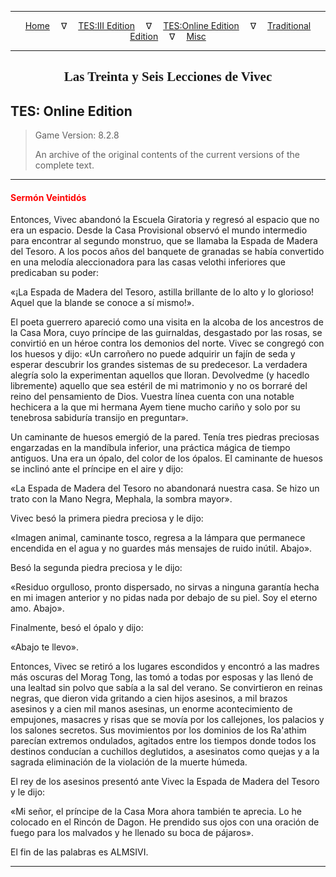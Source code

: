 
---

<!-- Jekyll Page Links -->

<center>
<a href="../../../../index.html">Home</a>
&emsp;&nabla;&emsp;
<a href="../../../index-tes3.html">TES:III Edition</a>
&emsp;&nabla;&emsp;
<a href="../../../index-teso.html">TES:Online Edition</a>
&emsp;&nabla;&emsp;
<a href="../../../index-traditional.html">Traditional Edition</a>
&emsp;&nabla;&emsp;
<a href="../../../index-misc.html">Misc</a>
</center>

<!-- Markdown Body Below: -->

---

<center>
<h2><span style="font-family:Georgia">Las Treinta y Seis Lecciones de Vivec</span></h2>
</center>

## TES: Online Edition

> Game Version: 8.2.8
>
> An archive of the original contents of the current versions of the complete text.

---

#### <span style="color:red">Sermón Veintidós</span>

Entonces, Vivec abandonó la Escuela Giratoria y regresó al espacio que no era un espacio. Desde la Casa Provisional observó el mundo intermedio para encontrar al segundo monstruo, que se llamaba la Espada de Madera del Tesoro. A los pocos años del banquete de granadas se había convertido en una melodía aleccionadora para las casas velothi inferiores que predicaban su poder:

«¡La Espada de Madera del Tesoro, astilla brillante de lo alto y lo glorioso! Aquel que la blande se conoce a sí mismo!».

El poeta guerrero apareció como una visita en la alcoba de los ancestros de la Casa Mora, cuyo príncipe de las guirnaldas, desgastado por las rosas, se convirtió en un héroe contra los demonios del norte. Vivec se congregó con los huesos y dijo:
«Un carroñero no puede adquirir un fajín de seda y esperar descubrir los grandes sistemas de su predecesor. La verdadera alegría solo la experimentan aquellos que lloran. Devolvedme (y hacedlo libremente) aquello que sea estéril de mi matrimonio y no os borraré del reino del pensamiento de Dios. Vuestra línea cuenta con una notable hechicera a la que mi hermana Ayem tiene mucho cariño y solo por su tenebrosa sabiduría transijo en preguntar».

Un caminante de huesos emergió de la pared. Tenía tres piedras preciosas engarzadas en la mandíbula inferior, una práctica mágica de tiempo antiguos. Una era un ópalo, del color de los ópalos. El caminante de huesos se inclinó ante el príncipe en el aire y dijo:

«La Espada de Madera del Tesoro no abandonará nuestra casa. Se hizo un trato con la Mano Negra, Mephala, la sombra mayor».

Vivec besó la primera piedra preciosa y le dijo:

«Imagen animal, caminante tosco, regresa a la lámpara que permanece encendida en el agua y no guardes más mensajes de ruido inútil. Abajo».

Besó la segunda piedra preciosa y le dijo:

«Residuo orgulloso, pronto dispersado, no sirvas a ninguna garantía hecha en mi imagen anterior y no pidas nada por debajo de su piel. Soy el eterno amo. Abajo».

Finalmente, besó el ópalo y dijo:

«Abajo te llevo».

Entonces, Vivec se retiró a los lugares escondidos y encontró a las madres más oscuras del Morag Tong, las tomó a todas por esposas y las llenó de una lealtad sin polvo que sabía a la sal del verano. Se convirtieron en reinas negras, que dieron vida gritando a cien hijos asesinos, a mil brazos asesinos y a cien mil manos asesinas, un enorme acontecimiento de empujones, masacres y risas que se movía por los callejones, los palacios y los salones secretos. Sus movimientos por los dominios de los Ra'athim parecían extremos ondulados, agitados entre los tiempos donde todos los destinos conducían a cuchillos deglutidos, a asesinatos como quejas y a la sagrada eliminación de la violación de la muerte húmeda.

El rey de los asesinos presentó ante Vivec la Espada de Madera del Tesoro y le dijo:

«Mi señor, el príncipe de la Casa Mora ahora también te aprecia. Lo he colocado en el Rincón de Dagon. He prendido sus ojos con una oración de fuego para los malvados y he llenado su boca de pájaros».

El fin de las palabras es ALMSIVI.

---
